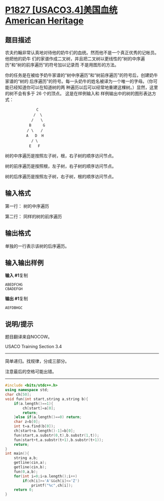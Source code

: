 # [P1827 [USACO3.4]美国血统 American Heritage](https://www.luogu.com.cn/problem/P1827)

## 题目描述

农夫约翰非常认真地对待他的奶牛们的血统。然而他不是一个真正优秀的记帐员。他把他的奶牛 们的家谱作成二叉树，并且把二叉树以更线性的“树的中序遍历”和“树的前序遍历”的符号加以记录而 不是用图形的方法。

你的任务是在被给予奶牛家谱的“树中序遍历”和“树前序遍历”的符号后，创建奶牛家谱的“树的 后序遍历”的符号。每一头奶牛的姓名被译为一个唯一的字母。（你可能已经知道你可以在知道树的两 种遍历以后可以经常地重建这棵树。）显然，这里的树不会有多于 26 个的顶点。 这是在样例输入和 样例输出中的树的图形表达方式：

```
　　　　　　　　 C
　　　　　　   /  \
　　　　　　  /　　\
　　　　　　 B　　  G
　　　　　　/ \　　/
　　　　   A   D  H
　　　　　　  / \
　　　　　　 E   F
```

树的中序遍历是按照左子树，根，右子树的顺序访问节点。

树的前序遍历是按照根，左子树，右子树的顺序访问节点。

树的后序遍历是按照左子树，右子树，根的顺序访问节点。

## 输入格式

第一行： 树的中序遍历

第二行： 同样的树的前序遍历

## 输出格式

单独的一行表示该树的后序遍历。

## 输入输出样例

**输入 #1**复制

```
ABEDFCHG
CBADEFGH 
```

**输出 #1**复制

```
AEFDBHGC
```

## 说明/提示

题目翻译来自NOCOW。

USACO Training Section 3.4



***

简单递归。找规律，分成三部分。

注意最后的空格可能出错。

***



```c++
#include <bits/stdc++.h>
using namespace std;
char ch[50];
void fun(int start,string a,string b){
	if(a.length()==1){
		ch[start]=a[0];
		return;
	}else if(a.length()==0)	return;
	char z=b[0];
	int t=a.find(b[0]);
	ch[start+a.length()-1]=b[0];
	fun(start,a.substr(0,t),b.substr(1,t));
	fun(start+t,a.substr(t+1),b.substr(t+1));
	return;
}
int main(){
    string a,b;
    getline(cin,a);
    getline(cin,b);
    fun(0,a,b);
    for(int i=0;i<a.length();i++)
        if(ch[i]>='A'&&ch[i]<='Z')
		    printf("%c",ch[i]);
    return 0;
}
```

